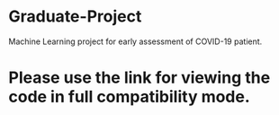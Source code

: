 # Graduate-Project
Machine Learning project for early assessment of COVID-19 patient.
# Please use the link for viewing the code in full compatibility mode.
<a href = "https://nbviewer.jupyter.org/" ></a>
